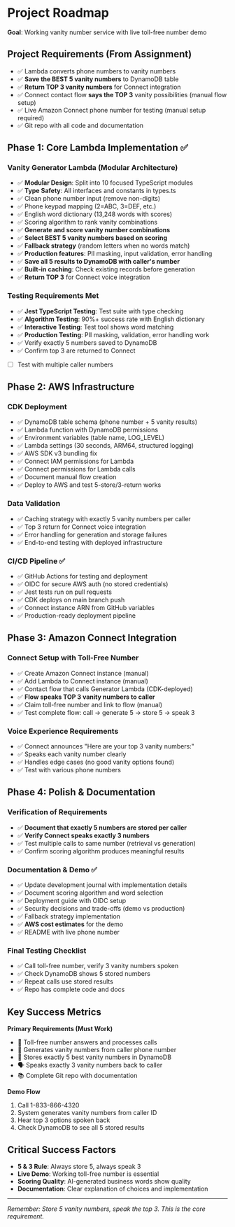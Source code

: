 # Project Roadmap

**Goal**: Working vanity number service with live toll-free number demo

## Project Requirements (From Assignment)
- ✅ Lambda converts phone numbers to vanity numbers
- ✅ **Save the BEST 5 vanity numbers** to DynamoDB table
- ✅ **Return TOP 3 vanity numbers** for Connect integration
- ✅ Connect contact flow **says the TOP 3** vanity possibilities (manual flow setup)
- ✅ Live Amazon Connect phone number for testing (manual setup required)
- ✅ Git repo with all code and documentation

## Phase 1: Core Lambda Implementation ✅

### Vanity Generator Lambda (Modular Architecture)
- ✅ **Modular Design**: Split into 10 focused TypeScript modules
- ✅ **Type Safety**: All interfaces and constants in types.ts
- ✅ Clean phone number input (remove non-digits)
- ✅ Phone keypad mapping (2=ABC, 3=DEF, etc.)
- ✅ English word dictionary (13,248 words with scores)
- ✅ Scoring algorithm to rank vanity combinations
- ✅ **Generate and score vanity number combinations**
- ✅ **Select BEST 5 vanity numbers based on scoring**
- ✅ **Fallback strategy** (random letters when no words match)
- ✅ **Production features**: PII masking, input validation, error handling
- ✅ **Save all 5 results to DynamoDB with caller's number**
- ✅ **Built-in caching**: Check existing records before generation
- ✅ **Return TOP 3** for Connect voice integration

### Testing Requirements Met
- ✅ **Jest TypeScript Testing**: Test suite with type checking
- ✅ **Algorithm Testing**: 90%+ success rate with English dictionary
- ✅ **Interactive Testing**: Test tool shows word matching
- ✅ **Production Testing**: PII masking, validation, error handling work
- ✅ Verify exactly 5 numbers saved to DynamoDB
- ✅ Confirm top 3 are returned to Connect
- [ ] Test with multiple caller numbers

## Phase 2: AWS Infrastructure

### CDK Deployment
- ✅ DynamoDB table schema (phone number + 5 vanity results)
- ✅ Lambda function with DynamoDB permissions
- ✅ Environment variables (table name, LOG_LEVEL)
- ✅ Lambda settings (30 seconds, ARM64, structured logging)
- ✅ AWS SDK v3 bundling fix
- ✅ Connect IAM permissions for Lambda
- ✅ Connect permissions for Lambda calls
- ✅ Document manual flow creation
- ✅ Deploy to AWS and test 5-store/3-return works

### Data Validation
- ✅ Caching strategy with exactly 5 vanity numbers per caller
- ✅ Top 3 return for Connect voice integration
- ✅ Error handling for generation and storage failures
- ✅ End-to-end testing with deployed infrastructure

### CI/CD Pipeline ✅
- ✅ GitHub Actions for testing and deployment
- ✅ OIDC for secure AWS auth (no stored credentials)
- ✅ Jest tests run on pull requests
- ✅ CDK deploys on main branch push
- ✅ Connect instance ARN from GitHub variables
- ✅ Production-ready deployment pipeline

## Phase 3: Amazon Connect Integration

### Connect Setup with Toll-Free Number
- ✅ Create Amazon Connect instance (manual)
- ✅ Add Lambda to Connect instance (manual)
- ✅ Contact flow that calls Generator Lambda (CDK-deployed)
- ✅ **Flow speaks TOP 3 vanity numbers to caller**
- ✅ Claim toll-free number and link to flow (manual)
- ✅ Test complete flow: call → generate 5 → store 5 → speak 3

### Voice Experience Requirements
- ✅ Connect announces "Here are your top 3 vanity numbers:"
- ✅ Speaks each vanity number clearly
- ✅ Handles edge cases (no good vanity options found)
- ✅ Test with various phone numbers

## Phase 4: Polish & Documentation

### Verification of Requirements
- ✅ **Document that exactly 5 numbers are stored per caller**
- ✅ **Verify Connect speaks exactly 3 numbers**
- ✅ Test multiple calls to same number (retrieval vs generation)
- ✅ Confirm scoring algorithm produces meaningful results

### Documentation & Demo ✅
- ✅ Update development journal with implementation details
- ✅ Document scoring algorithm and word selection
- ✅ Deployment guide with OIDC setup
- ✅ Security decisions and trade-offs (demo vs production)
- ✅ Fallback strategy implementation
- ✅ **AWS cost estimates** for the demo
- ✅ README with live phone number

### Final Testing Checklist
- ✅ Call toll-free number, verify 3 vanity numbers spoken
- ✅ Check DynamoDB shows 5 stored numbers
- ✅ Repeat calls use stored results
- ✅ Repo has complete code and docs

## Key Success Metrics

**Primary Requirements (Must Work)**
- 📱 Toll-free number answers and processes calls
- 🔢 Generates vanity numbers from caller phone number
- 💾 Stores exactly 5 best vanity numbers in DynamoDB
- 🗣️ Speaks exactly 3 vanity numbers back to caller
- 📚 Complete Git repo with documentation

**Demo Flow**
1. Call 1-833-866-4320
2. System generates vanity numbers from caller ID
3. Hear top 3 options spoken back
4. Check DynamoDB to see all 5 stored results

## Critical Success Factors

- **5 & 3 Rule**: Always store 5, always speak 3
- **Live Demo**: Working toll-free number is essential
- **Scoring Quality**: AI-generated business words show quality
- **Documentation**: Clear explanation of choices and implementation

---

*Remember: Store 5 vanity numbers, speak the top 3. This is the core requirement.*
